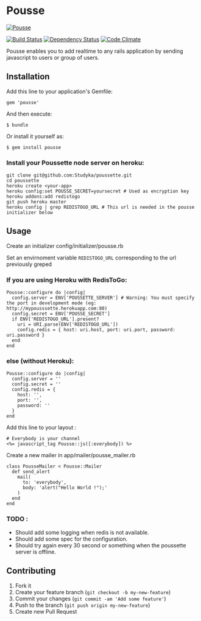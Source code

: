 # Pousse

[![Pousse](http://doc.agorize.com/pousse/poussette.png)](http://github.com/Studyka/pousse)


[![Build Status](https://travis-ci.org/Studyka/pousse.png?branch=master)](https://travis-ci.org/Studyka/pousse)
[![Dependency Status](https://gemnasium.com/Studyka/pousse.png)](https://gemnasium.com/Studyka/pousse)
[![Code Climate](https://codeclimate.com/github/Studyka/pousse.png)](https://codeclimate.com/github/Studyka/pousse)

Pousse enables you to add realtime to any rails application by sending javascript to users or group of users.

## Installation

Add this line to your application's Gemfile:

    gem 'pousse'

And then execute:

    $ bundle

Or install it yourself as:

    $ gem install pousse

### Install your Poussette node server on heroku:

```
git clone git@github.com:Studyka/poussette.git
cd poussette
heroku create <your-app>
heroku config:set POUSSE_SECRET=yoursecret # Used as encryption key
heroku addons:add redistogo
git push heroku master
heroku config | grep REDISTOGO_URL # This url is needed in the pousse initializer below
```

## Usage


Create an initializer config/initializer/pousse.rb

Set an envirnoment variable `REDISTOGO_URL` corresponding to the url previously greped

### If you are using Heroku with RedisToGo:
```
Pousse::configure do |config|
  config.server = ENV['POUSSETTE_SERVER'] # Warning: You must specify the port in development mode (eg: http://mypousssette.herokuapp.com:80)
  config.secret = ENV['POUSSE_SECRET']
  if ENV['REDISTOGO_URL'].present?
    uri = URI.parse(ENV['REDISTOGO_URL'])
    config.redis = { host: uri.host, port: uri.port, password: uri.password }
  end
end
```
### else (without Heroku):
```
Pousse::configure do |config|
  config.server = ''
  config.secret = ''
  config.redis = {
    host: '',
    port: '',
    password: ''
  } 
end
```

Add this line to your layout :

```
# Everybody is your channel
<%= javascript_tag Pousse::js([:everybody]) %>
```


Create a new mailer in app/mailer/pousse_mailer.rb
```
class PousseMailer < Pousse::Mailer
  def send_alert
    mail(
      to: 'everybody',
      body: 'alert("Hello World !");'
    )
  end
end
```

### TODO :

- Should add some logging when redis is not available.
- Should add some spec for the configuration.
- Should try again every 30 second or something when the poussette server is offline.

## Contributing

1. Fork it
2. Create your feature branch (`git checkout -b my-new-feature`)
3. Commit your changes (`git commit -am 'Add some feature'`)
4. Push to the branch (`git push origin my-new-feature`)
5. Create new Pull Request
